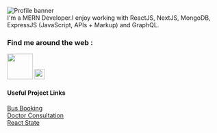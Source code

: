 <a><img src="https://i.postimg.cc/SK0Gxmfk/Github-Profile-Img.jpg" alt="Profile banner"></a>
<br>
I'm a MERN Developer.I enjoy working with ReactJS, NextJS, MongoDB, ExpressJS (JavaScript, APIs + Markup) and GraphQL.

### Find me around the web :
<a href="https://sujitkhandagale.in"><img src="https://i.postimg.cc/YqK2kbDJ/1667220184logo.png" width="60"></a> <a href="https://instagram.com/code_sujit"><img src="https://cdn.cdnlogo.com/logos/i/92/instagram.svg" width="24"></a>

#### Useful Project Links
<a target="_blank" href= "https://link.sujitkhandagale.in/3wuST">Bus Booking<a> <br>
<a target="_blank" href= "https://link.sujitkhandagale.in/j9ddU">Doctor Consultation<a> <br>
  <a target="_blank" href= "https://link.sujitkhandagale.in/VCjg1">React State<a>

